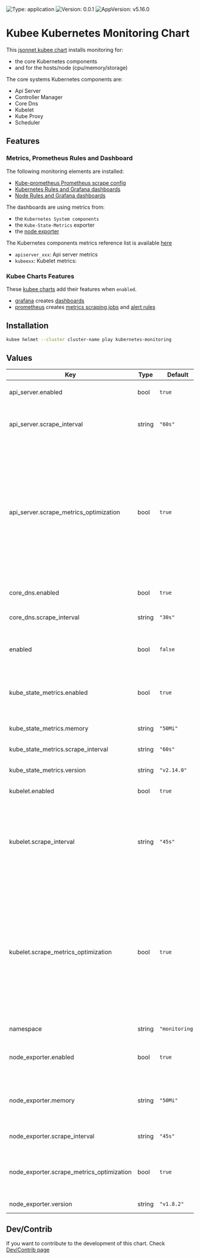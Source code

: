

[//]: # (README.md generated by gotmpl. DO NOT EDIT.)

![Type: application](https://img.shields.io/badge/Type-application-informational?style=flat-square) ![Version: 0.0.1](https://img.shields.io/badge/Version-0.0.1-informational?style=flat-square) ![AppVersion: v5.16.0](https://img.shields.io/badge/AppVersion-v5.16.0-informational?style=flat-square)

# Kubee Kubernetes Monitoring Chart

This [jsonnet kubee chart](https://github.com/EraldyHq/kubee/blob/main/docs/site/jsonnet-chart.md) installs monitoring
for:
* the core Kubernetes components
* and for the hosts/node (cpu/memory/storage)

The core systems Kubernetes components are:
* Api Server
* Controller Manager
* Core Dns
* Kubelet
* Kube Proxy
* Scheduler

## Features

### Metrics, Prometheus Rules and Dashboard

The following monitoring elements are installed:
* [Kube-prometheus Prometheus scrape config](https://github.com/prometheus-operator/kube-prometheus)
* [Kubernetes Rules and Grafana dashboards](https://monitoring.mixins.dev/kubernetes/)
* [Node Rules and Grafana dashboards](https://monitoring.mixins.dev/node-exporter/#dashboards)

The dashboards are using metrics from:
* the `Kubernetes System components`
* the `Kube-State-Metrics` exporter
* the [node exporter](https://github.com/prometheus/node_exporter)

The Kubernetes components metrics reference list is available [here](https://kubernetes.io/docs/reference/instrumentation/metrics/)
* `apiserver_xxx`: Api server metrics
* `kubeexx`: Kubelet metrics:

### Kubee Charts Features

  These [kubee charts](https://github.com/EraldyHq/kubee/blob/main/docs/site/kubee-helmet-chart.md) add their features when `enabled`.

* [grafana](https://github.com/EraldyHq/kubee/blob/main/charts/grafana/README.md) creates [dashboards](https://grafana.com/grafana/dashboards/)
* [prometheus](https://github.com/EraldyHq/kubee/blob/main/charts/prometheus/README.md) creates [metrics scraping jobs](https://prometheus.io/docs/concepts/jobs_instances/) and [alert rules](https://prometheus.io/docs/prometheus/latest/configuration/alerting_rules/)

## Installation

```bash
kubee helmet --cluster cluster-name play kubernetes-monitoring
```

## Values

| Key | Type | Default | Description |
|-----|------|---------|-------------|
| api_server.enabled | bool | `true` | Enable Api Server monitoring |
| api_server.scrape_interval | string | `"60s"` | Scrape Interval (Normal default was 30s and 5s for sli) |
| api_server.scrape_metrics_optimization | bool | `true` | Metrics Optimization. For memory and cost optimization, low level metrics are dropped For api server, Buckets metrics are high cardinality metrics that are not used in alerting but in debugging and consume a lot of memory |
| core_dns.enabled | bool | `true` | Enable Core DNS monitoring |
| core_dns.scrape_interval | string | `"30s"` | Scrape Interval (normal default was 15s) |
| enabled | bool | `false` | Boolean to indicate that this chart is or will be installed in the cluster |
| kube_state_metrics.enabled | bool | `true` | Enable [Kube State Metrics Exporter](https://github.com/kubernetes/kube-state-metrics). It exports apps/functional state metrics. |
| kube_state_metrics.memory | string | `"50Mi"` | The max memory of the exporter |
| kube_state_metrics.scrape_interval | string | `"60s"` | The scrape interval |
| kube_state_metrics.version | string | `"v2.14.0"` | [Kube State Metrics Version](https://github.com/kubernetes/kube-state-metrics/releases) |
| kubelet.enabled | bool | `true` | Enable kubelet monitoring |
| kubelet.scrape_interval | string | `"45s"` | Scrape interval. Why 45s. Headlamp uses a CPU rate functon over 1 minutes If the scrape interval is above 1m, there is no data returned |
| kubelet.scrape_metrics_optimization | bool | `true` | Metrics Optimization. For memory and cost optimization, low level metrics are dropped For api server, Buckets metrics are high cardinality metrics that are not used in alerting but in debugging and consume a lot of memory |
| namespace | string | `"monitoring"` | The installation namespace |
| node_exporter.enabled | bool | `true` | Enable [Node Exporter](https://github.com/prometheus/node_exporter) It will gather server resources metrics |
| node_exporter.memory | string | `"50Mi"` | Max memory of the exporter (On Kube Prometheus, it was set to 180Mi) |
| node_exporter.scrape_interval | string | `"45s"` | Scrape Interval (Default was 15s) |
| node_exporter.scrape_metrics_optimization | bool | `true` | Memory and cost optimization. Low levels metrics are dropped |
| node_exporter.version | string | `"v1.8.2"` | [Node Exporter Version](https://github.com/prometheus/node_exporter/releases) |

## Dev/Contrib

If you want to contribute to the development of this chart. Check [Dev/Contrib page](contrib/contrib.md)

